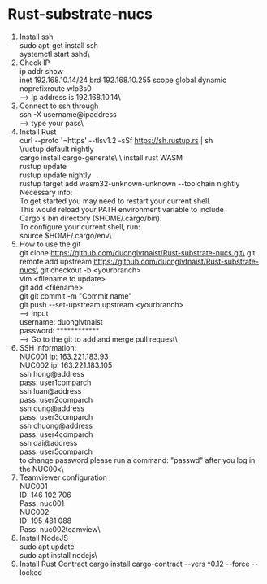 # Rust-substrate-nucs

1. Install ssh\
sudo apt-get install ssh\
systemctl start sshd\
2. Check IP\
ip addr show\
inet 192.168.10.14/24 brd 192.168.10.255 scope global dynamic noprefixroute wlp3s0\
--> Ip address is 192.168.10.14\
3. Connect to ssh through\
ssh -X username@ipaddress\
--> type your pass\
4. Install Rust\
curl --proto '=https' --tlsv1.2 -sSf https://sh.rustup.rs | sh\
\\rustup default nightly\
cargo install cargo-generate\ \\ install rust WASM\
rustup update\
rustup update nightly\
rustup target add wasm32-unknown-unknown --toolchain nightly\
Necessary info:\
To get started you may need to restart your current shell.\
This would reload your PATH environment variable to include\
Cargo's bin directory ($HOME/.cargo/bin).\
To configure your current shell, run:\
source $HOME/.cargo/env\
5. How to use the git\
git clone https://github.com/duonglvtnaist/Rust-substrate-nucs.git\
git remote add upstream https://github.com/duonglvtnaist/Rust-substrate-nucs\
git checkout -b \<yourbranch\>\
vim \<filename to update\>\
git add \<filename\>\
git git commit -m "Commit name"\
git push --set-upstream upstream \<yourbranch\>\
--> Input\
 username: duonglvtnaist\
 password: \*\*\*\*\*\*\*\*\*\*\*\*\
--> Go to the git to add and merge pull request\
6. SSH information:\
NUC001 ip: 163.221.183.93\
NUC002 ip: 163.221.183.105\
ssh hong@address\
pass: user1comparch\
ssh luan@address\
pass: user2comparch\
ssh dung@address\
pass: user3comparch\
ssh chuong@address\
pass: user4comparch\
ssh dai@address\
pass: user5comparch\
to change password please run a command: "passwd" after you log in the NUC00x\
7. Teamviewer configuration\
NUC001\
ID: 146 102 706\
Pass: nuc001\
NUC002\
ID: 195 481 088\
Pass: nuc002teamview\
8. Install NodeJS\
sudo apt update\
sudo apt install nodejs\
9. Install Rust Contract
cargo install cargo-contract --vers ^0.12 --force --locked
